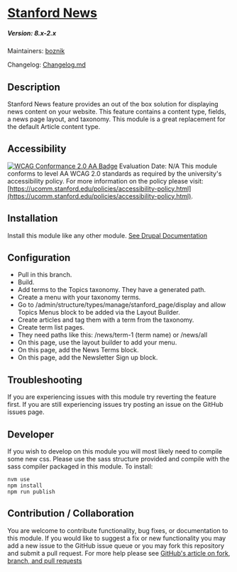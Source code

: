 # [Stanford News](https://github.com/SU-SOE/stanford_news)
##### Version: 8.x-2.x

Maintainers: [boznik](https://github.com/boznik)

Changelog: [Changelog.md](CHANGELOG.md)

Description
---

Stanford News feature provides an out of the box solution for displaying news content on your website. This feature contains a content type, fields, a news page layout, and taxonomy. This module is a great replacement for the default Article content type.

Accessibility
---
[![WCAG Conformance 2.0 AA Badge](https://www.w3.org/WAI/wcag2AA-blue.png)](https://www.w3.org/TR/WCAG20/)
Evaluation Date: N/A
This module conforms to level AA WCAG 2.0 standards as required by the university's accessibility policy. For more information on the policy please visit: [https://ucomm.stanford.edu/policies/accessibility-policy.html](https://ucomm.stanford.edu/policies/accessibility-policy.html).

Installation
---

Install this module like any other module. [See Drupal Documentation](https://drupal.org/documentation/install/modules-themes/modules-8)

Configuration
---

- Pull in this branch.
- Build.
- Add terms to the Topics taxonomy. They have a generated path.
- Create a menu with your taxonomy terms.
- Go to /admin/structure/types/manage/stanford_page/display and allow Topics Menus block to be added via the Layout Builder.
- Create articles and tag them with a term from the taxonomy.
- Create term list pages.
- They need paths like this: /news/term-1 (term name) or /news/all
- On this page, use the layout builder to add your menu.
- On this page, add the News Terms block.
- On this page, add the Newsletter Sign up block.


Troubleshooting
---

If you are experiencing issues with this module try reverting the feature first. If you are still experiencing issues try posting an issue on the GitHub issues page.

Developer
---

If you wish to develop on this module you will most likely need to compile some new css. Please use the sass structure provided and compile with the sass compiler packaged in this module. To install:

```
nvm use
npm install
npm run publish
```

Contribution / Collaboration
---

You are welcome to contribute functionality, bug fixes, or documentation to this module. If you would like to suggest a fix or new functionality you may add a new issue to the GitHub issue queue or you may fork this repository and submit a pull request. For more help please see [GitHub's article on fork, branch, and pull requests](https://help.github.com/articles/using-pull-requests)
